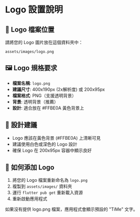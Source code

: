 # Logo 設置說明

## 📁 Logo 檔案位置

請將您的 Logo 圖片放在這個資料夾中：
```
assets/images/logo.png
```

## 🖼️ Logo 規格要求

- **檔案名稱**: `logo.png`
- **建議尺寸**: 400x190px (2x解析度) 或 200x95px
- **檔案格式**: PNG（支援透明背景）
- **背景**: 透明背景（推薦）
- **設計**: 適合放在 #FFBE0A 黃色背景上

## 🎨 設計建議

- Logo 應該在黃色背景 (#FFBE0A) 上清晰可見
- 建議使用白色或深色的 Logo 設計
- 確保 Logo 在 200x95px 容器中顯示良好

## 📱 如何添加 Logo

1. 將您的 Logo 檔案重新命名為 `logo.png`
2. 複製到 `assets/images/` 資料夾
3. 運行 `flutter pub get` 重新載入資源
4. 重新啟動應用程式

如果沒有提供 logo.png 檔案，應用程式會顯示預設的 "TiMe" 文字。
